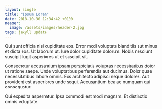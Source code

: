 ```yaml
---
layout: single
title: "Ipsum Lorem"
date: 2018-10-30 12:34:42 +0100
header:
  image: /assets/images/header-2.jpg
tags: jekyll update
---
```


Qui sunt officia nisi cupiditate eos. Error modi voluptate blanditiis aut minus et dicta eos. Ut laborum ut. Iure dolor cupiditate dolorum. Nobis nesciunt suscipit fugit asperiores ut et suscipit sit.
 
Consectetur accusantium ipsam perspiciatis voluptas necessitatibus dolor ut ratione saepe. Unde voluptatibus perferendis aut ducimus. Dolor quae necessitatibus labore omnis. Eos architecto adipisci neque dolores. Aut provident est asperiores unde sequi. Accusantium beatae numquam qui consequatur.
 
Qui expedita aspernatur. Ipsa commodi est modi magnam. Et distinctio omnis voluptate.

